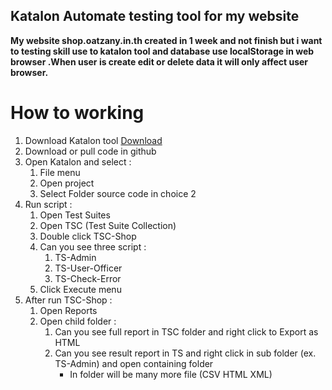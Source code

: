 ## Katalon Automate testing tool for my website

**My website shop.oatzany.in.th created in 1 week and not finish but i want to testing skill use to katalon tool and database use localStorage in web browser .When user is create edit or delete data it will only affect user browser.**

# How to working

1. Download Katalon tool [Download](https://katalon.com/download)
2. Download or pull code in github
3. Open Katalon and select :
   1. File menu
   2. Open project
   3. Select Folder source code in choice 2
4. Run script :
   1. Open Test Suites
   2. Open TSC (Test Suite Collection)
   3. Double click TSC-Shop
   4. Can you see three script :
      1. TS-Admin
      2. TS-User-Officer
      3. TS-Check-Error
   5. Click Execute menu
5. After run TSC-Shop :
   1. Open Reports
   2. Open child folder :
      1. Can you see full report in TSC folder and right click to Export as HTML
      2. Can you see result report in TS and right click in sub folder (ex. TS-Admin) and open containing folder
         - In folder will be many more file (CSV HTML XML)
